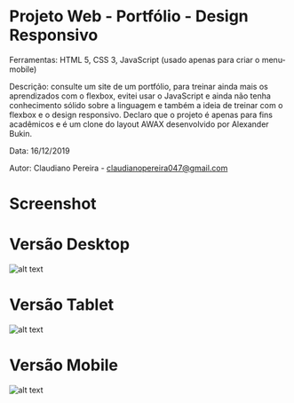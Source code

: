 # Projeto Web - Portfólio - Design Responsivo

Ferramentas: HTML 5, CSS 3, JavaScript (usado apenas para criar o menu-mobile)

Descrição: consulte um site de um portfólio, para treinar ainda mais os aprendizados com o flexbox, evitei usar o JavaScript e ainda não tenha conhecimento sólido sobre a linguagem e também a ideia de treinar com o flexbox e o design responsivo. Declaro que o projeto é apenas para fins acadêmicos e é um clone do layout AWAX desenvolvido por Alexander Bukin.

Data: 16/12/2019

Autor: Claudiano Pereira - claudianopereira047@gmail.com

# Screenshot


# Versão Desktop
![alt text](https://i.imgur.com/OxfH0uc.png)

# Versão Tablet
![alt text](https://i.imgur.com/BAgs0DI.png)

# Versão Mobile
![alt text](https://i.imgur.com/A8EloJJ.png)
